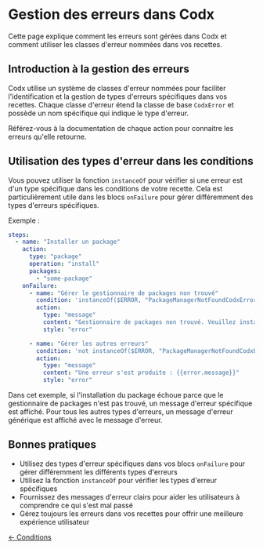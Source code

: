 # Gestion des erreurs dans Codx

Cette page explique comment les erreurs sont gérées dans Codx et comment utiliser les classes d'erreur nommées dans vos
recettes.

## Introduction à la gestion des erreurs

Codx utilise un système de classes d'erreur nommées pour faciliter l'identification et la gestion de types d'erreurs
spécifiques dans vos recettes. Chaque classe d'erreur étend la classe de base `CodxError` et possède un nom spécifique
qui indique le type d'erreur.

Référez-vous à la documentation de chaque action pour connaitre les erreurs qu'elle retourne.

## Utilisation des types d'erreur dans les conditions

Vous pouvez utiliser la fonction `instanceOf` pour vérifier si une erreur est d'un type spécifique dans les conditions
de votre recette. Cela est particulièrement utile dans les blocs `onFailure` pour gérer différemment des types d'erreurs
spécifiques.

Exemple :

```yaml
steps:
  - name: "Installer un package"
    action:
      type: "package"
      operation: "install"
      packages:
        - "some-package"
    onFailure:
      - name: "Gérer le gestionnaire de packages non trouvé"
        condition: 'instanceOf($ERROR, "PackageManagerNotFoundCodxError")'
        action:
          type: "message"
          content: "Gestionnaire de packages non trouvé. Veuillez installer npm ou yarn."
          style: "error"

      - name: "Gérer les autres erreurs"
        condition: 'not instanceOf($ERROR, "PackageManagerNotFoundCodxError")'
        action:
          type: "message"
          content: "Une erreur s'est produite : {{error.message}}"
          style: "error"
```

Dans cet exemple, si l'installation du package échoue parce que le gestionnaire de packages n'est pas trouvé, un message
d'erreur spécifique est affiché. Pour tous les autres types d'erreurs, un message d'erreur générique est affiché avec le
message d'erreur.

## Bonnes pratiques

- Utilisez des types d'erreur spécifiques dans vos blocs `onFailure` pour gérer différemment les différents types
  d'erreurs
- Utilisez la fonction `instanceOf` pour vérifier les types d'erreur spécifiques
- Fournissez des messages d'erreur clairs pour aider les utilisateurs à comprendre ce qui s'est mal passé
- Gérez toujours les erreurs dans vos recettes pour offrir une meilleure expérience utilisateur

[← Conditions](conditions.md)